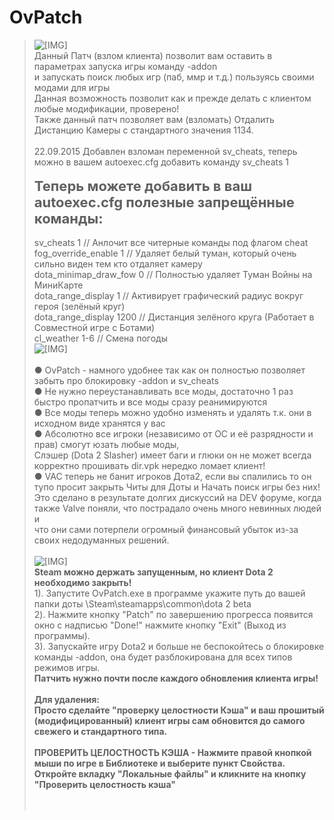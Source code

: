 # OvPatch
<blockquote class="messageText SelectQuoteContainer ugc baseHtml">
					<img src="http://jet-shark.ucoz.ru/images_posts_2/vzlom-override_vpk.jpg" class="bbCodeImage LbImage" alt="[&#8203;IMG]" data-url="http://jet-shark.ucoz.ru/images_posts_2/vzlom-override_vpk.jpg" style=""> <br>
Данный Патч (взлом клиента) позволит вам оставить в параметрах запуска игры команду -addon <br>
и запускать поиск любых игр (паб, ммр и т.д.) пользуясь своими модами для игры <br>
Данная возможность позволит как и прежде делать с клиентом любые модификации, проверено! <br>
Также данный патч позволяет вам (взломать) Отдалить Дистанцию Камеры с стандартного значения 1134. <br>
<br>
22.09.2015 Добавлен взломан переменной sv_cheats, теперь можно в вашем autoexec.cfg добавить команду sv_cheats 1<br>
<br>
<b><span style="font-size: 22px">Теперь можете добавить в ваш autoexec.cfg полезные запрещённые команды:</span></b><br>
<br>
sv_cheats 1 // Анлочит все читерные команды под флагом cheat<br>
fog_override_enable 1 // Удаляет белый туман, который очень сильно виден тем кто отдаляет камеру<br> 
dota_minimap_draw_fow 0 // Полностью удаляет Туман Войны на МиниКарте<br> 
dota_range_display 1 // Активирует графический радиус вокруг героя (зелёный круг)<br> 
dota_range_display 1200 // Дистанция зелёного круга (Работает в Совместной игре с Ботами)<br>
cl_weather 1-6 // Смена погоды
<br>
<img src="http://jet-shark.ucoz.ru/images_posts_2/vzlom-override_vpk2.jpg" class="bbCodeImage LbImage" alt="[&#8203;IMG]" data-url="http://jet-shark.ucoz.ru/images_posts_2/vzlom-override_vpk2.jpg" style=""> <br>
<br>
● OvPatch - намного удобнее так как он полностью позволяет забыть про блокировку -addon и sv_cheats <br>
● Не нужно переустанавливать все моды, достаточно 1 раз быстро пропатчить и все моды сразу реанимируются <br>
● Все моды теперь можно удобно изменять и удалять т.к. они в исходном виде хранятся у вас <br>
● Абсолютно все игроки (независимо от ОС и её разрядности и прав) смогут юзать любые моды, <br>
Слэшер (Dota 2 Slasher) имеет баги и глюки он не может всегда корректно прошивать dir.vpk нередко ломает клиент! <br>
● VAC теперь не банит игроков Дота2, если вы спалились то он тупо просит закрыть Читы для Доты и Начать поиск игры без них! <br>
Это сделано в результате долгих дискуссий на DEV форуме, когда также Valve поняли, что пострадало очень много невинных людей и <br>
что они сами потерпели огромный финансовый убыток из-за своих недодуманных решений. <br>
<br>
<img src="http://jet-shark.ucoz.ru/bars/ustanovka.png" class="bbCodeImage LbImage" alt="[&#8203;IMG]" data-url="http://jet-shark.ucoz.ru/bars/ustanovka.png" style=""> <br>
<b>Steam можно держать запущенным, но клиент Dota 2 необходимо закрыть!</b><br>
1). Запустите OvPatch.exe в программе укажите путь до вашей папки доты \Steam\steamapps\common\dota 2 beta<br>
2). Нажмите кнопку "Patch" по завершению прогресса появится окно с надписью "Done!" нажмите кнопку "Exit" (Выход из программы). <br>
3). Запускайте игру Dota2 и больше не беспокойтесь о блокировке команды -addon, она будет разблокирована для всех типов режимов игры. <br>
<b>Патчить нужно почти после каждого обновления клиента игры!</b><br>
<b><br>
Для удаления: <br>
Просто сделайте "проверку целостности Кэша" и ваш прошитый (модифицированный) клиент игры сам обновится до самого свежего и стандартного типа. <br>
<br>
ПРОВЕРИТЬ ЦЕЛОСТНОСТЬ КЭША - Нажмите правой кнопкой мыши по игре в Библиотеке и выберите пункт Свойства. <br>
Откройте вкладку "Локальные файлы" и кликните на кнопку "Проверить целостность кэша" <br>
<br>
					<div class="messageTextEndMarker">&nbsp;</div>
				</blockquote>

